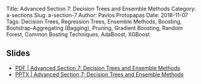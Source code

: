 Title: Advanced Section 7: Decision Trees and Ensemble Methods
Category: a-sections
Slug: a-section-7
Author: Pavlos Protopapas
Date: 2018-11-07
Tags: Decision Trees, Regression Trees, Ensemble Methods, Boosting, Bootstrap-Aggregating (Bagging), Pruning, Gradient Boosting, Random Forest, Common Bosting Techniques, AdaBoost, XGBoost


## Slides

- [PDF | Advanced Section 7: Decision Trees and Ensemble Methods]({attach}presentation/a_section7.pdf)
- [PPTX | Advanced Section 7: Decision Trees and Ensemble Methods]({attach}presentation/a_section7.pptx)
